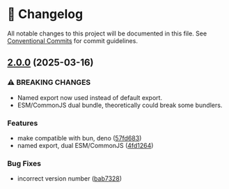 <!-- markdownlint-disable --><!-- textlint-disable -->

# 📓 Changelog

All notable changes to this project will be documented in this file. See
[Conventional Commits](https://conventionalcommits.org) for commit guidelines.

## [2.0.0](https://github.com/rexxars/oneline/compare/v1.0.4...v2.0.0) (2025-03-16)

### ⚠ BREAKING CHANGES

- Named export now used instead of default export.
- ESM/CommonJS dual bundle, theoretically could break
  some bundlers.

### Features

- make compatible with bun, deno ([57fd683](https://github.com/rexxars/oneline/commit/57fd6837776ad794657e9abc7ed461e2b123f39b))
- named export, dual ESM/CommonJS ([4fd1264](https://github.com/rexxars/oneline/commit/4fd1264c48b12fda8854fe1417ea2ea488bac356))

### Bug Fixes

- incorrect version number ([bab7328](https://github.com/rexxars/oneline/commit/bab7328ff88be83c7ff5813aeb88586b1e2a31ee))
